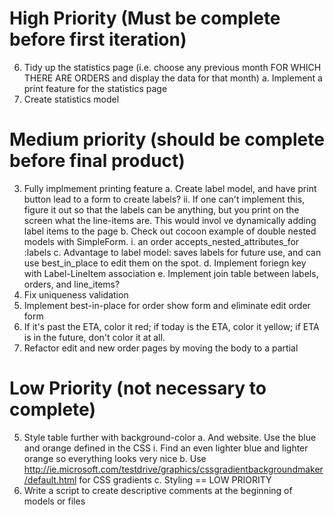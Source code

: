 # High Priority (Must be complete before first iteration)

6. Tidy up the statistics page (i.e. choose any previous month FOR WHICH THERE ARE ORDERS and display the data for that month)
  a. Implement a print feature for the statistics page
7. Create statistics model

# Medium priority (should be complete before final product)

3. Fully implmement printing feature
  a. Create label model, and have print button lead to a form to create labels?
    ii. If one can't implement this, figure it out so that the labels can be anything, but you print on the screen what the line-items are. This would invol ve dynamically adding label items to the page
  b. Check out cocoon example of double nested models with SimpleForm.
    i. an order accepts_nested_attributes_for :labels
  c. Advantage to label model: saves labels for future use, and can use best_in_place to edit them on the spot.
    d. Implement foriegn key with Label-LineItem association
    e. Implement join table between labels, orders, and line_items?
4. Fix uniqueness validation
5. Implement best-in-place for order show form and eliminate edit order form
6. If it's past the ETA, color it red; if today is the ETA, color it yellow; if ETA is in the future, don't color it at all.
7. Refactor edit and new order pages by moving the body to a partial

# Low Priority (not necessary to complete)

5. Style table further with background-color
  a. And website. Use the blue and orange defined in the CSS
    i. Find an even lighter blue and lighter orange so everything looks very nice
  b. Use http://ie.microsoft.com/testdrive/graphics/cssgradientbackgroundmaker/default.html for CSS gradients
  c. Styling == LOW PRIORITY
6. Write a script to create descriptive comments at the beginning of models or files